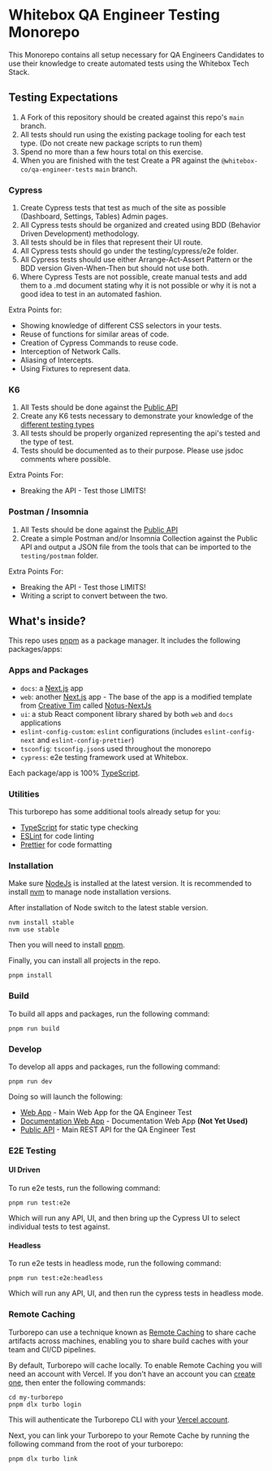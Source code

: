 # Whitebox QA Engineer Testing Monorepo

This Monorepo contains all setup necessary for QA Engineers Candidates to use their knowledge to create automated tests using the Whitebox Tech Stack.

## Testing Expectations

1. A Fork of this repository should be created against this repo's `main` branch.
2. All tests should run using the existing package tooling for each test type. (Do not create new package scripts to run them)
3. Spend no more than a few hours total on this exercise.
4. When you are finished with the test Create a PR against the `@whitebox-co/qa-engineer-tests` `main` branch.

### Cypress

1. Create Cypress tests that test as much of the site as possible (Dashboard, Settings, Tables) Admin pages.
2. All Cypress tests should be organized and created using BDD (Behavior Driven Development) methodology.
3. All tests should be in files that represent their UI route.
4. All Cypress tests should go under the testing/cypress/e2e folder.
5. All Cypress tests should use either Arrange-Act-Assert Pattern or the BDD version Given-When-Then but should not use both.
6. Where Cypress Tests are not possible, create manual tests and add them to a .md document stating why it is not possible or why it is not a good idea to test in an automated fashion. 

Extra Points for:

- Showing knowledge of different CSS selectors in your tests.
- Reuse of functions for similar areas of code.
- Creation of Cypress Commands to reuse code.
- Interception of Network Calls.
- Aliasing of Intercepts.
- Using Fixtures to represent data.

### K6

1. All Tests should be done against the [Public API](https://localhost:3002)
2. Create any K6 tests necessary to demonstrate your knowledge of the [different testing types](https://k6.io/docs/test-types/)
3. All tests should be properly organized representing the api's tested and the type of test.
4. Tests should be documented as to their purpose. Please use jsdoc comments where possible.

Extra Points For:

- Breaking the API - Test those LIMITS!

### Postman / Insomnia

1. All Tests should be done against the [Public API](https://localhost:3002)
2. Create a simple Postman and/or Insomnia Collection against the Public API and output a JSON file from the tools that can be imported to the `testing/postman` folder.

Extra Points For:

- Breaking the API - Test those LIMITS!
- Writing a script to convert between the two.

## What's inside?

This repo uses [pnpm](https://pnpm.io) as a package manager. It includes the following packages/apps:

### Apps and Packages

- `docs`: a [Next.js](https://nextjs.org/) app
- `web`: another [Next.js](https://nextjs.org/) app - The base of the app is a modified template from [Creative Tim](https://www.creative-tim.com/) called [Notus-NextJs](https://github.com/creativetimofficial/notus-nextjs)
- `ui`: a stub React component library shared by both `web` and `docs` applications
- `eslint-config-custom`: `eslint` configurations (includes `eslint-config-next` and `eslint-config-prettier`)
- `tsconfig`: `tsconfig.json`s used throughout the monorepo
- `cypress`: e2e testing framework used at Whitebox.

Each package/app is 100% [TypeScript](https://www.typescriptlang.org/).

### Utilities

This turborepo has some additional tools already setup for you:

- [TypeScript](https://www.typescriptlang.org/) for static type checking
- [ESLint](https://eslint.org/) for code linting
- [Prettier](https://prettier.io) for code formatting

### Installation

Make sure [NodeJs](https://nodejs.dev/en/) is installed at the latest version. It is recommended to install [nvm](https://github.com/nvm-sh/nvm) to manage node installation versions.

After installation of Node switch to the latest stable version.

```
nvm install stable
nvm use stable
```

Then you will need to install [pnpm](https://pnpm.io).

Finally, you can install all projects in the repo.

```
pnpm install
```

### Build

To build all apps and packages, run the following command:

```
pnpm run build
```

### Develop

To develop all apps and packages, run the following command:

```
pnpm run dev
```

Doing so will launch the following:

- [Web App](http://localhost:3000) - Main Web App for the QA Engineer Test
- [Documentation Web App](http://localhost:3001) - Documentation Web App **(Not Yet Used)**
- [Public API](http://localhost:3002) - Main REST API for the QA Engineer Test

### E2E Testing

#### UI Driven

To run e2e tests, run the following command:

```
pnpm run test:e2e
```

Which will run any API, UI, and then bring up the Cypress UI to select individual tests to test against.

#### Headless

To run e2e tests in headless mode, run the following command:

```
pnpm run test:e2e:headless
```

Which will run any API, UI, and then run the cypress tests in headless mode.

### Remote Caching

Turborepo can use a technique known as [Remote Caching](https://turbo.build/repo/docs/core-concepts/remote-caching) to share cache artifacts across machines, enabling you to share build caches with your team and CI/CD pipelines.

By default, Turborepo will cache locally. To enable Remote Caching you will need an account with Vercel. If you don't have an account you can [create one](https://vercel.com/signup), then enter the following commands:

```
cd my-turborepo
pnpm dlx turbo login
```

This will authenticate the Turborepo CLI with your [Vercel account](https://vercel.com/docs/concepts/personal-accounts/overview).

Next, you can link your Turborepo to your Remote Cache by running the following command from the root of your turborepo:

```
pnpm dlx turbo link
```